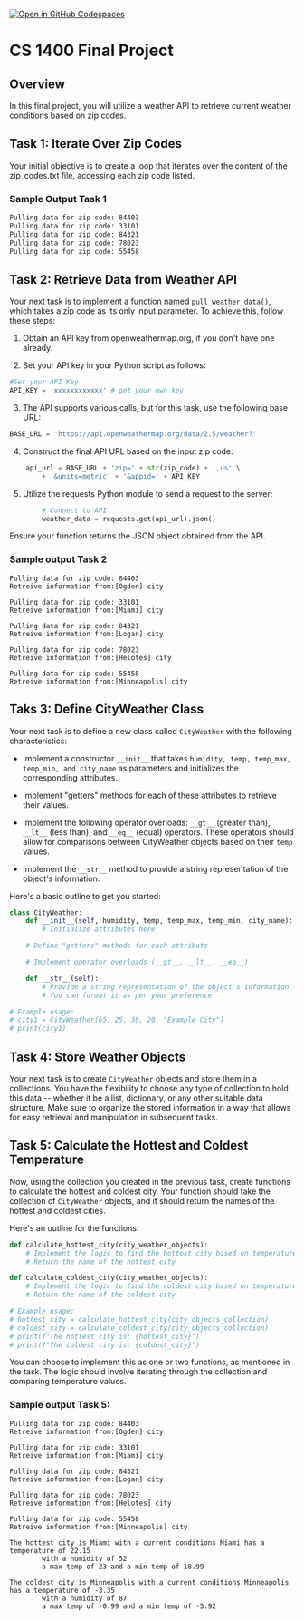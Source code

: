 [![Open in GitHub Codespaces](https://github.com/codespaces/badge.svg)](https://github.com/codespaces/new?hide_repo_select=true&ref=main&repo=526669888)

# CS 1400 Final Project

## Overview
In this final project, you will utilize a weather API to retrieve current weather conditions based on zip codes.

## Task 1: Iterate Over Zip Codes
Your initial objective is to create a loop that iterates over the content of the zip_codes.txt file, accessing each zip code listed.

### Sample Output Task 1
```bash
Pulling data for zip code: 84403
Pulling data for zip code: 33101
Pulling data for zip code: 84321
Pulling data for zip code: 78023
Pulling data for zip code: 55458
```

## Task 2: Retrieve Data from Weather API
Your next task is to implement a function named `pull_weather_data()`, which takes a zip code as its only input parameter. To achieve this, follow these steps:

1. Obtain an API key from openweathermap.org, if you don't have one already.

2. Set your API key in your Python script as follows:
```python
#Set your API Key
API_KEY = 'xxxxxxxxxxxx' # get your own key
```
3. The API supports various calls, but for this task, use the following base URL:
```python
BASE_URL = 'https://api.openweathermap.org/data/2.5/weather?'
```
4. Construct the final API URL based on the input zip code:
```python
    api_url = BASE_URL + 'zip=' + str(zip_code) + ',us' \
        + '&units=metric' + '&appid=' + API_KEY 
```
5. Utilize the requests Python module to send a request to the server:
```python
        # Connect to API
        weather_data = requests.get(api_url).json()
```
Ensure your function returns the JSON object obtained from the API.

### Sample output Task 2
```
Pulling data for zip code: 84403
Retreive information from:[Ogden] city

Pulling data for zip code: 33101
Retreive information from:[Miami] city

Pulling data for zip code: 84321
Retreive information from:[Logan] city

Pulling data for zip code: 78023
Retreive information from:[Helotes] city

Pulling data for zip code: 55458
Retreive information from:[Minneapolis] city
```

## Taks 3: Define CityWeather Class
Your next task is to define a new class called `CityWeather` with the following characteristics:

- Implement a constructor `__init__` that takes `humidity, temp, temp_max, temp_min, and city_name` as parameters and initializes the corresponding attributes.

- Implement "getters" methods for each of these attributes to retrieve their values.

- Implement the following operator overloads: `__gt__` (greater than), `__lt__` (less than), and `__eq__` (equal) operators. These operators should allow for comparisons between CityWeather objects based on their `temp` values.

- Implement the `__str__` method to provide a string representation of the object's information.

Here's a basic outline to get you started:
```python
class CityWeather:
    def __init__(self, humidity, temp, temp_max, temp_min, city_name):
        # Initialize attributes here

    # Define "getters" methods for each attribute

    # Implement operator overloads (__gt__, __lt__, __eq__)

    def __str__(self):
        # Provide a string representation of the object's information
        # You can format it as per your preference

# Example usage:
# city1 = CityWeather(65, 25, 30, 20, "Example City")
# print(city1)
```

## Task 4: Store Weather Objects
Your next task is to create `CityWeather` objects and store them in a collections. You have the flexibility to choose any type of collection to hold this data -- whether it be a list, dictionary, or any other suitable data structure. Make sure to organize the stored information in a way that allows for easy retrieval and manipulation in subsequent tasks.

## Task 5: Calculate the Hottest and Coldest Temperature
Now, using the collection you created in the previous task, create functions to calculate the hottest and coldest city. Your function should take the collection of `CityWeather` objects, and it should return the names of the hottest and coldest cities.

Here's an outline for the functions:

```python
def calculate_hottest_city(city_weather_objects):
    # Implement the logic to find the hottest city based on temperature
    # Return the name of the hottest city

def calculate_coldest_city(city_weather_objects):
    # Implement the logic to find the coldest city based on temperature
    # Return the name of the coldest city

# Example usage:
# hottest_city = calculate_hottest_city(city_objects_collection)
# coldest_city = calculate_coldest_city(city_objects_collection)
# print(f"The hottest city is: {hottest_city}")
# print(f"The coldest city is: {coldest_city}")
```

You can choose to implement this as one or two functions, as mentioned in the task. The logic should involve iterating through the collection and comparing temperature values.

### Sample output Task 5:
```
Pulling data for zip code: 84403
Retreive information from:[Ogden] city

Pulling data for zip code: 33101
Retreive information from:[Miami] city

Pulling data for zip code: 84321
Retreive information from:[Logan] city

Pulling data for zip code: 78023
Retreive information from:[Helotes] city

Pulling data for zip code: 55458
Retreive information from:[Minneapolis] city

The hottest city is Miami with a current conditions Miami has a temperature of 22.15
        with a humidity of 52
        a max temp of 23 and a min temp of 18.99

The coldest city is Minneapolis with a current conditions Minneapolis has a temperature of -3.35
        with a humidity of 87
        a max temp of -0.99 and a min temp of -5.92
```
